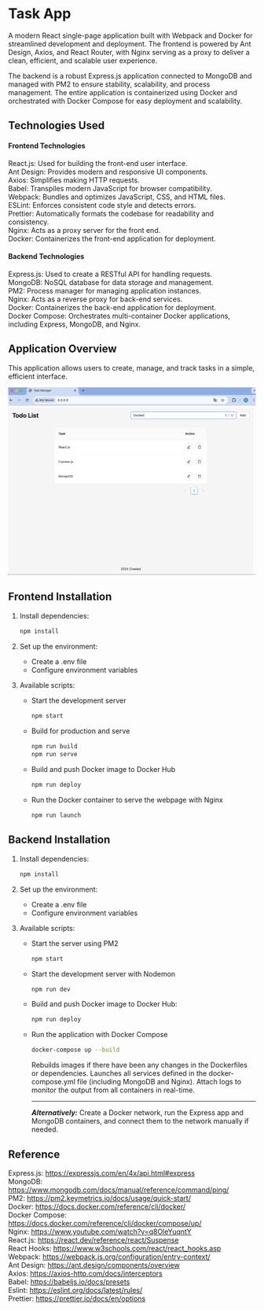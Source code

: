 # Task App

A modern React single-page application built with Webpack and Docker for streamlined development and deployment. The frontend is powered by Ant Design, Axios, and React Router, with Nginx serving as a proxy to deliver a clean, efficient, and scalable user experience.  

The backend is a robust Express.js application connected to MongoDB and managed with PM2 to ensure stability, scalability, and process management. The entire application is containerized using Docker and orchestrated with Docker Compose for easy deployment and scalability.  

## Technologies Used

#### Frontend Technologies

React.js: Used for building the front-end user interface.  
Ant Design: Provides modern and responsive UI components.  
Axios: Simplifies making HTTP requests.  
Babel: Transpiles modern JavaScript for browser compatibility.  
Webpack: Bundles and optimizes JavaScript, CSS, and HTML files.  
ESLint: Enforces consistent code style and detects errors.  
Prettier: Automatically formats the codebase for readability and consistency.  
Nginx: Acts as a proxy server for the front end.  
Docker: Containerizes the front-end application for deployment.  

#### Backend Technologies

Express.js: Used to create a RESTful API for handling requests.  
MongoDB: NoSQL database for data storage and management.  
PM2: Process manager for managing application instances.  
Nginx: Acts as a reverse proxy for back-end services.  
Docker: Containerizes the back-end application for deployment.  
Docker Compose: Orchestrates multi-container Docker applications, including Express, MongoDB, and Nginx.  

## Application Overview

This application allows users to create, manage, and track tasks in a simple, efficient interface.

![Todo list](images/todo-list.png)

## Frontend Installation

1. Install dependencies:

    ```bash
    npm install
    ```

2. Set up the environment:

    * Create a .env file
    * Configure environment variables

3. Available scripts:

    * Start the development server

        ```bash
        npm start
        ```

    * Build for production and serve

        ```bash
        npm run build
        npm run serve
        ```

    * Build and push Docker image to Docker Hub

        ```bash
        npm run deploy
        ```

    * Run the Docker container to serve the webpage with Nginx

        ```bash
        npm run launch
        ```

## Backend Installation

1. Install dependencies:

    ```bash
    npm install
    ```

2. Set up the environment:

    * Create a .env file
    * Configure environment variables

3. Available scripts:

    * Start the server using PM2

        ```bash
        npm start
        ```

    * Start the development server with Nodemon

        ```bash
        npm run dev
        ```

    * Build and push Docker image to Docker Hub:

        ```bash
        npm run deploy
        ```

    * Run the application with Docker Compose

        ```bash
        docker-compose up --build
        ```

        Rebuilds images if there have been any changes in the Dockerfiles or dependencies. Launches all services defined in the docker-compose.yml file (including MongoDB and Nginx). Attach logs to monitor the output from all containers in real-time.  

        ---
        **_Alternatively:_**  Create a Docker network, run the Express app and MongoDB containers, and connect them to the network manually if needed.

## Reference

Express.js: https://expressjs.com/en/4x/api.html#express  
MongoDB: https://www.mongodb.com/docs/manual/reference/command/ping/  
PM2: https://pm2.keymetrics.io/docs/usage/quick-start/  
Docker: https://docs.docker.com/reference/cli/docker/  
Docker Compose: https://docs.docker.com/reference/cli/docker/compose/up/  
Nginx: https://www.youtube.com/watch?v=q8OleYuqntY  
React.js: https://react.dev/reference/react/Suspense  
React Hooks: https://www.w3schools.com/react/react_hooks.asp  
Webpack: https://webpack.js.org/configuration/entry-context/  
Ant Design: https://ant.design/components/overview  
Axios: https://axios-http.com/docs/interceptors  
Babel: https://babeljs.io/docs/presets  
Eslint: https://eslint.org/docs/latest/rules/  
Prettier: https://prettier.io/docs/en/options  